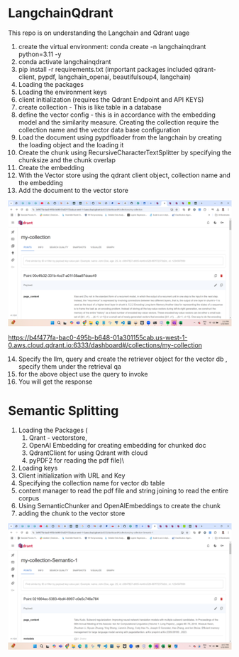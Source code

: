 # LangchainQdrant
This repo is on understanding the Langchain and Qdrant uage

1. create the virtual environment: conda create -n langchainqdrant python=3.11 -y
2. conda activate langchainqdrant
3. pip install -r requirements.txt  (important packages included qdrant-client, pypdf, langchain_openai, beautifulsoup4, langchain)
4. Loading the packages
5. Loading the environment keys
6. client initialization (requires the Qdrant Endpoint and API KEYS)
7. create collection - This is like table in a database
8. define the vector config - this is in accordance with the embedding model and the similarity measure. Creating the collection require the collection name and the vector data base configuration
9. Load the document using pypdfloader from the langchain by creating the loading object and the loading it
10. Create the chunk using RecursiveCharacterTextSplitter by specifying the chunksize and the chunk overlap
11. Create the embedding
12. With the Vector store using the qdrant client object, collection name and the embedding
13. Add the document to the vector store


![alt text](vectordatabase.png)

https://b4f477fa-bac0-495b-b648-01a301155cab.us-west-1-0.aws.cloud.qdrant.io:6333/dashboard#/collections/my-collection

14.  Specify the llm, query and create the retriever object for the vector db , specify them under the retrieval qa
15.  for the above object use the query to invoke
16.  You will get the response




# Semantic Splitting
1. Loading the Packages (
      1. Qrant - vectorstore, 
      2. OpenAI Embedding for creating embedding for chunked doc
      3. QdrantClient for using Qdrant with cloud
      4. pyPDF2 for reading the pdf file)\
2. Loading keys
3. Client initialization with URL and Key
4. Specifying the collection name for vector db table
5. content manager to read the pdf file and string joining to read the entire corpus
6. Using SemanticChunker and OpenAIEmbeddings to create the chunk
7. adding the chunk to the vector store

![alt text](Semantic_Splitter.png)

